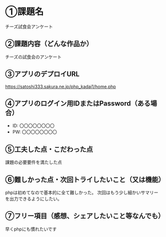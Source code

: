 # ①課題名
チーズ試食会アンケート

## ②課題内容（どんな作品か）
チーズの試食会のアンケート

## ③アプリのデプロイURL
https://satoshi333.sakura.ne.jp/php_kadai1/home.php

## ④アプリのログイン用IDまたはPassword（ある場合）
- ID: 〇〇〇〇〇〇〇〇
- PW: 〇〇〇〇〇〇〇〇

## ⑤工夫した点・こだわった点
課題の必要要件を満たした点

## ⑥難しかった点・次回トライしたいこと（又は機能）
phpは初めてなので基本的に全て難しかった。
次回はもう少し細かいサマリーを出力できるようにしたい。

## ⑦フリー項目（感想、シェアしたいこと等なんでも）
早くphpにも慣れたいです
